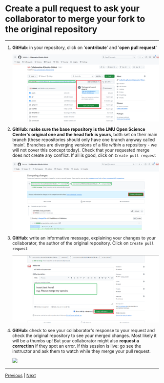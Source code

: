 # Create a pull request to ask your collaborator to merge your fork to the original repository

***

1. **GitHub**: in your repository, click on '**contribute**' and '**open pull request**' 

    ![](./assets/pull-request-button.png)

2. **GitHub**: **make sure the base repository is the LMU Open Science Center's original one and the head fork is yours**, both set on their main branch (these repositories should only have one branch anyway called 'main'. Branches are diverging versions of a file *within* a repository - we will not cover this concept today). Check that your requested merge does not create any conflict. If all is good, click on `Create pull request`

    ![](./assets/create-pull-request.png)

3. **GitHub**: write an informative message, explaining your changes to your collaborator, the author of the original repository. Click on `Create pull request`

    ![](./assets/pull-request-message.png)

4. **GitHub**: check to see your collaborator's response to your request and check the original repository to see your merged changes. Most likely it will be a thumbs up! But your collaborator might also **request a correction** if they spot an error. If this session is live: go see the instructor and ask them to watch while they merge your pull request.

    ![](./assets/pull-request-success.png)

***

[Previous](./push.md) | [Next](./merge.md)
